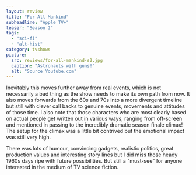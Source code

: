 ```yaml
---
layout: review
title: "For All Mankind"
subheadline: "Apple TV+"
teaser: "Season 2"
tags:
  - "sci-fi"
  - "alt-hist"
category: tvshows
picture:
  src: reviews/for-all-mankind-s2.jpg
  caption: "Astronauts with guns!"
  alt: "Source Youtube.com"
---
```


Inevitably this moves further away from real events, which is not necessarily a bad thing as the show
needs to make its own path from now. It also moves forwards from the 60s and 70s into a more divergent
timeline but still with clever call backs to genuine events, movements and attitudes of those time. I
also note that those characters who are most clearly based on actual people get written out in
various ways, ranging from off-screen and mentioned in passing to the incredibly dramatic season finale
climax! The setup for the climax was a little bit contrived but the emotional impact was still very
high.

There was lots of humour, convincing gadgets, realistic politics, great production values
and interesting story lines but
I did miss those heady 1960s days ripe with future possibilities. But still a "must-see" for
anyone interested in the medium of TV science fiction.

